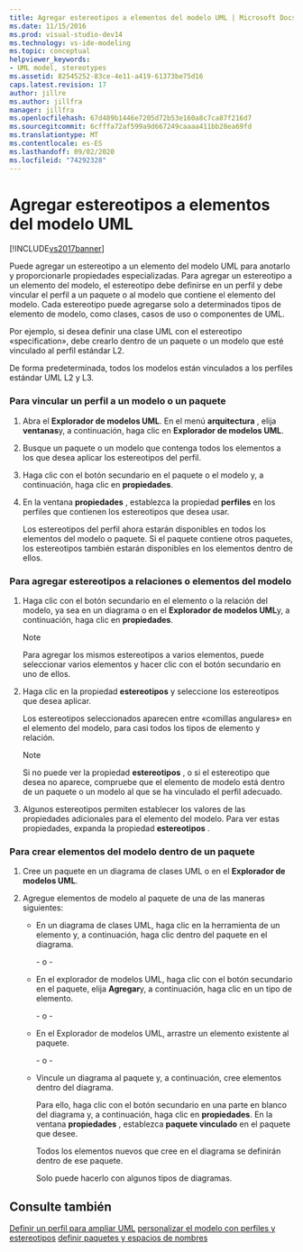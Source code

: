 ```yaml
---
title: Agregar estereotipos a elementos del modelo UML | Microsoft Docs
ms.date: 11/15/2016
ms.prod: visual-studio-dev14
ms.technology: vs-ide-modeling
ms.topic: conceptual
helpviewer_keywords:
- UML model, stereotypes
ms.assetid: 82545252-83ce-4e11-a419-61373be75d16
caps.latest.revision: 17
author: jillre
ms.author: jillfra
manager: jillfra
ms.openlocfilehash: 67d489b1446e7205d72b53e160a8c7ca87f216d7
ms.sourcegitcommit: 6cfffa72af599a9d667249caaaa411bb28ea69fd
ms.translationtype: MT
ms.contentlocale: es-ES
ms.lasthandoff: 09/02/2020
ms.locfileid: "74292328"
---
```

# <a name="add-stereotypes-to-uml-model-elements"></a>Agregar estereotipos a elementos del modelo UML
[!INCLUDE[vs2017banner](../includes/vs2017banner.md)]

Puede agregar un estereotipo a un elemento del modelo UML para anotarlo y proporcionarle propiedades especializadas. Para agregar un estereotipo a un elemento del modelo, el estereotipo debe definirse en un perfil y debe vincular el perfil a un paquete o al modelo que contiene el elemento del modelo. Cada estereotipo puede agregarse solo a determinados tipos de elemento de modelo, como clases, casos de uso o componentes de UML.

 Por ejemplo, si desea definir una clase UML con el estereotipo «specification», debe crearlo dentro de un paquete o un modelo que esté vinculado al perfil estándar L2.

 De forma predeterminada, todos los modelos están vinculados a los perfiles estándar UML L2 y L3.

### <a name="to-link-a-profile-to-a-model-or-a-package"></a>Para vincular un perfil a un modelo o un paquete

1. Abra el **Explorador de modelos UML**. En el menú **arquitectura** , elija **ventanas**y, a continuación, haga clic en **Explorador de modelos UML**.

2. Busque un paquete o un modelo que contenga todos los elementos a los que desea aplicar los estereotipos del perfil.

3. Haga clic con el botón secundario en el paquete o el modelo y, a continuación, haga clic en **propiedades**.

4. En la ventana **propiedades** , establezca la propiedad **perfiles** en los perfiles que contienen los estereotipos que desea usar.

     Los estereotipos del perfil ahora estarán disponibles en todos los elementos del modelo o paquete. Si el paquete contiene otros paquetes, los estereotipos también estarán disponibles en los elementos dentro de ellos.

### <a name="to-add-stereotypes-to-model-elements-or-relationships"></a>Para agregar estereotipos a relaciones o elementos del modelo

1. Haga clic con el botón secundario en el elemento o la relación del modelo, ya sea en un diagrama o en el **Explorador de modelos UML**y, a continuación, haga clic en **propiedades**.

    > [!NOTE]
    > Para agregar los mismos estereotipos a varios elementos, puede seleccionar varios elementos y hacer clic con el botón secundario en uno de ellos.

2. Haga clic en la propiedad **estereotipos** y seleccione los estereotipos que desea aplicar.

     Los estereotipos seleccionados aparecen entre «comillas angulares» en el elemento del modelo, para casi todos los tipos de elemento y relación.

    > [!NOTE]
    > Si no puede ver la propiedad **estereotipos** , o si el estereotipo que desea no aparece, compruebe que el elemento de modelo está dentro de un paquete o un modelo al que se ha vinculado el perfil adecuado.

3. Algunos estereotipos permiten establecer los valores de las propiedades adicionales para el elemento del modelo. Para ver estas propiedades, expanda la propiedad **estereotipos** .

### <a name="to-create-model-elements-within-a-package"></a>Para crear elementos del modelo dentro de un paquete

1. Cree un paquete en un diagrama de clases UML o en el **Explorador de modelos UML**.

2. Agregue elementos de modelo al paquete de una de las maneras siguientes:

    - En un diagrama de clases UML, haga clic en la herramienta de un elemento y, a continuación, haga clic dentro del paquete en el diagrama.

         \- o -

    - En el explorador de modelos UML, haga clic con el botón secundario en el paquete, elija **Agregar**y, a continuación, haga clic en un tipo de elemento.

         \- o -

    - En el Explorador de modelos UML, arrastre un elemento existente al paquete.

         \- o -

    - Vincule un diagrama al paquete y, a continuación, cree elementos dentro del diagrama.

         Para ello, haga clic con el botón secundario en una parte en blanco del diagrama y, a continuación, haga clic en **propiedades**. En la ventana **propiedades** , establezca **paquete vinculado** en el paquete que desee.

         Todos los elementos nuevos que cree en el diagrama se definirán dentro de ese paquete.

         Solo puede hacerlo con algunos tipos de diagramas.

## <a name="see-also"></a>Consulte también
 [Definir un perfil para ampliar UML](../modeling/define-a-profile-to-extend-uml.md) [personalizar el modelo con perfiles y estereotipos](../modeling/customize-your-model-with-profiles-and-stereotypes.md) [definir paquetes y espacios de nombres](../modeling/define-packages-and-namespaces.md)

